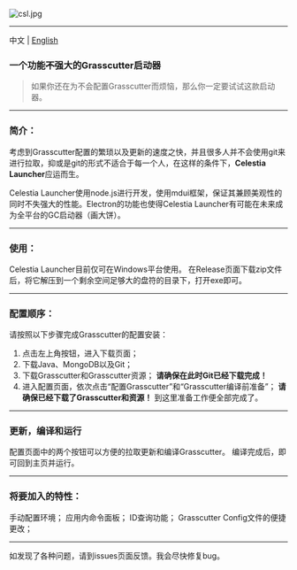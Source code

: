 ![csl.jpg](https://s2.loli.net/2022/05/14/nKk4EIhb7pTjCzP.jpg)

------------
中文 | [English](https://github.com/KL-kirito/CelestiaLauncher/blob/master/README.md)

### 一个功能~~不~~强大的Grasscutter启动器

> 如果你还在为不会配置Grasscutter而烦恼，那么你一定要试试这款启动器。

------------

### 简介：
考虑到Grasscutter配置的繁琐以及更新的速度之快，并且很多人并不会使用git来进行拉取，抑或是git的形式不适合于每一个人，在这样的条件下，**Celestia Launcher**应运而生。

Celestia Launcher使用node.js进行开发，使用mdui框架，保证其兼顾美观性的同时不失强大的性能。Electron的功能也使得Celestia Launcher有可能在未来成为全平台的GC启动器（画大饼）。

------------

### 使用：
Celestia Launcher目前仅可在Windows平台使用。
在Release页面下载zip文件后，将它解压到一个剩余空间足够大的盘符的目录下，打开exe即可。

------------

### 配置顺序：
请按照以下步骤完成Grasscutter的配置安装：
1. 点击左上角按钮，进入下载页面；
2. 下载Java、MongoDB以及Git；
3. 下载Grasscutter和Grasscutter资源；
**请确保在此时Git已经下载完成！**
4. 进入配置页面，依次点击“配置Grasscutter”和“Grasscutter编译前准备”；
**请确保已经下载了Grasscutter和资源！**
到这里准备工作便全部完成了。

------------

### 更新，编译和运行
配置页面中的两个按钮可以方便的拉取更新和编译Grasscutter。
编译完成后，即可回到主页并运行。

------------

### 将要加入的特性：
手动配置环境；
应用内命令面板；
ID查询功能；
Grasscutter Config文件的便捷更改；

------------

如发现了各种问题，请到issues页面反馈。我会尽快修复bug。

